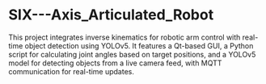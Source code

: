 # SIX---Axis_Articulated_Robot
This project integrates inverse kinematics for robotic arm control with real-time object detection using YOLOv5. It features a Qt-based GUI, a Python script for calculating joint angles based on target positions, and a YOLOv5 model for detecting objects from a live camera feed, with MQTT communication for real-time updates.
